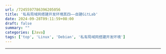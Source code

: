 ```yaml
---
url: /7245597786396205056
title: '私有局域网搭建开发环境其四——自建GitLab'
date: 2024-09-28T09:11:59+08:00
draft: false
summary: ""
categories: [Java]
tags: ['top', 'Linux', 'Debian', '私有局域网搭建开发环境']
---
```


<hr>

